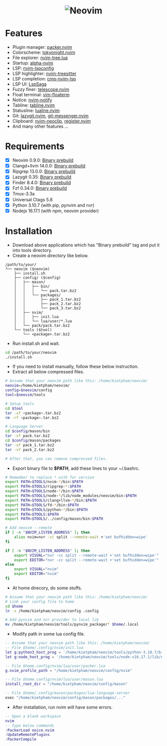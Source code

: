 <h1 align="center">
  <img src="https://raw.githubusercontent.com/neovim/neovim.github.io/master/logos/neovim-logo-300x87.png" alt="Neovim">
</h1>

# Features
- Plugin manager: [packer.nvim](https://github.com/wbthomason/packer.nvim)
- Colorscheme: [tokyonight.nvim](https://github.com/folke/tokyonight.nvim)
- File explorer: [nvim-tree.lua](https://github.com/nvim-tree/nvim-tree.lua)
- Startup: [alpha-nvim](https://github.com/goolord/alpha-nvim)
- LSP: [nvim-lspconfig](https://github.com/neovim/nvim-lspconfig)
- LSP highlighter: [nvim-treesitter](https://github.com/nvim-treesitter/nvim-treesitter)
- LSP completion: [cmp-nvim-lsp](https://github.com/hrsh7th/cmp-nvim-lsp)
- LSP UI: [LspSaga](https://github.com/glepnir/lspsaga.nvim)
- Fuzzy finer: [telescope.nvim](https://github.com/nvim-telescope/telescope.nvim)
- Float terminal: [vim-floaterm](https://github.com/voldikss/vim-floaterm)
- Notice: [nvim-notify](https://github.com/rcarriga/nvim-notify)
- Tabline: [tabline.nvim](https://github.com/kdheepak/tabline.nvim)
- Statusline: [lualine.nvim](https://github.com/nvim-lualine/lualine.nvim)
- Git: [lazygit.nvim](https://github.com/kdheepak/lazygit.nvim), [git-messenger.nvim](https://github.com/rhysd/git-messenger.vim)
- Clipboard: [nvim-neoclip](https://github.com/AckslD/nvim-neoclip.lua), [register.nvim](https://github.com/tversteeg/registers.nvim)
- And many other features ...

# Requirements
- [x] Neovim 0.9.0: [Binary prebuild](https://github.com/neovim/neovim/releases/download/nightly/nvim-linux64.tar.gz)
- [x] Clangd+llvm 14.0.0: [Binary prebuild](https://github.com/llvm/llvm-project/releases/download/llvmorg-14.0.0/clang+llvm-14.0.0-x86_64-linux-gnu-ubuntu-18.04.tar.xz)
- [x] Ripgrep 13.0.0: [Binary prebuild](https://github.com/BurntSushi/ripgrep/releases/download/13.0.0/ripgrep-13.0.0-x86_64-unknown-linux-musl.tar.gz)
- [x] Lazygit 0.35: [Binary prebuild](https://github.com/jesseduffield/lazygit/releases/download/v0.35/lazygit_0.35_Linux_x86_64.tar.gz)
- [x] Finder 8.4.0: [Binary prebuild](https://github.com/sharkdp/fd/releases/download/v8.4.0/fd-v8.4.0-x86_64-unknown-linux-gnu.tar.gz)
- [x] Fzf 0.34.0: [Binary prebuild](https://github.com/junegunn/fzf/releases/download/0.34.0/fzf-0.34.0-linux_arm64.tar.gz)
- [x] Tmux-3.3a
- [x] Universal Ctags 5.8
- [x] Python 3.10.7 (with pip, pynvim and nvr)
- [x] Nodejs 16.17.1 (with npm, neovim provider)

# Installation
- Download above applications which has "Binary prebuild" tag and put it into tools directory.
- Create a neovim directory like below.

```shell
/path/to/your/
└── neovim ($neovim)
    ├── install.sh
    ├── config/ ($config)
    │   ├── mason/
    │   │   ├── bin/
    │   │   │   └── pack.tar.bz2             
    │   │   └── packages/
    │   │       ├── pack_1.tar.bz2 
    │   │       ├── pack_2.tar.bz2   
    │   │       └── pack_3.tar.bz2  
    │   ├── nvim/
    │   │   ├── init.lua
    │   │   └── lua/user/*.lua
    │   └── pack/pack.tar.bz2
    └── tools ($tool)
        └── <package>.tar.bz2
```
- Run install.sh and wait.
```bash
cd /path/to/your/neovim
./install.sh
```

- If you need to install manually, follow these below instruction.
- Extract all below compressed files.

```bash
# Assume that your neovim path like this: /home/kietpham/neovim/
neovim=/home/kietpham/neovim/
config=$neovim/config
tool=$neovim/tools

# Setup tools
cd $tool
tar -xf <package>.tar.bz2
rm -rf <package>.tar.bz2

# Language Server
cd $config/mason/bin
tar -xf pack.tar.bz2
cd $config/mason/packages
tar -xf pack_1.tar.bz2
tar -xf pack_2.tar.bz2

# After that, you can remove compressed files.
```

- Export binary file to **$PATH**, add these lines to your ~/.bashrc.
 
```bash
# Remember to replace * with for version
export PATH=$TOOLS/nvim-*/bin:$PATH
export PATH=$TOOLS/ripgrep-*:$PATH
export PATH=$TOOLS/node-*/bin:$PATH
export PATH=$TOOLS/node-*/lib/node_modules/neovim/bin:$PATH
export PATH=$TOOLS/clang+llvm-*/bin:$PATH
export PATH=$TOOLS/fd-*/bin:$PATH
export PATH=$TOOLS/python-*/bin:$PATH
export PATH=$TOOLS:$PATH
export PATH=$TOOLS/../config/mason/bin:$PATH

# Add neovim --remote
if [ -n "$NVIM_LISTEN_ADDRESS" ]; then
    alias nvim=nvr -cc split --remote-wait +'set bufhidden=wipe'
fi

if [ -n "$NVIM_LISTEN_ADDRESS" ]; then
    export VISUAL="nvr -cc split --remote-wait +'set bufhidden=wipe'"
    export EDITOR="nvr -cc split --remote-wait +'set bufhidden=wipe'"
else
    export VISUAL="nvim"
    export EDITOR="nvim"
fi
```

- At home direcory, do some stuffs.

```bash
# Assume that your neovim path like this: /home/kietpham/neovim/
# Link your config file to home
cd $home
ln -s /home/kietpham/neovim/config .config

# Add pynvim and nvr provider to local lib
mv /home/kietpham/neovim/tools/pynvim_package/* $home/.local
```

- Modify path in some lua config file.

```lua
-- Assume that your neovim path like this: /home/kietpham/neovim/
-- File $home/.config/nvim/init.lua
let g:python3_host_prog = '/home/kietpham/neovim/tools/python-3.10.7/bin/python3'
let g:node_host_prog = '/home/kietpham/neovim/tools/node-v16.17.1/lib/node_modules/neovim/bin/cli.js'

-- File $home.config/nvim/lua/user/packer.lua
g.nvim_profile_path = "/home/kietpham/neovim/config/nvim"

-- File $home.config/nvim/lua/user/mason.lua
install_root_dir = "/home/kietpham/neovim/config/mason"

-- File $home/.config/mason/packages/lua-language-server
exec "/home/kietpham/neovim/config/mason/packages/..."
```
- After installation, run nvim will have some errors.
```lua
-- Open a blank workspace
nvim
-- Type below commands
:PackerLoad noice.nvim
:UpdateRemotePlugins
:PackerCompile
```

